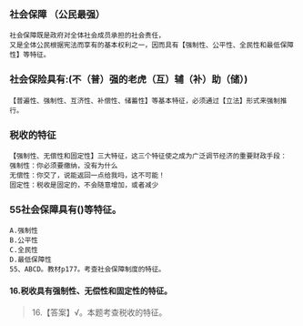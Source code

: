 ### 社会保障 （公民最强）   
    社会保障既是政府对全体社会成员承担的社会责任，
    又是全体公民根据宪法而享有的基本权利之一，因而具有【强制性、公平性、全民性和最低保障性】等特征。

### 社会保险具有:(不（普）强的老虎（互）辅（补）助（储）)
    【普遍性、强制性、互济性、补偿性、储蓄性】等基本特征，必须通过【立法】形式来强制推行。

### 税收的特征
    【强制性、无偿性和固定性】三大特征，这三个特征使之成为广泛调节经济的重要财政手段：
    强制性：你必须要缴纳，没有为什么
    无偿性：你交了，说能返回一点给我吗，这不可能！
    固定性：税收是固定的，不会随意增加，或者减少

### 55社会保障具有()等特征。
    A.强制性
    B.公平性
    C.全民性
    D.最低保障性
    55、ABCD。教材p177。考查社会保障制度的特征。
    
#### 16.税收具有强制性、无偿性和固定性的特征。
>   16.【答案】√。本题考查税收的特征。






























































































    